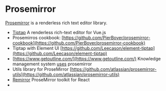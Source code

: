 # Prosemirror

[Prosemirror](https://github.com/prosemirror) is a renderless rich text editor library.

* [Tiptap](https://github.com/ueberdosis/tiptap)  A renderless rich-text editor for Vue.js 
* Prosemirros cookbook: [https://github.com/PierBover/prosemirror-cookbook](https://github.com/PierBover/prosemirror-cookbook)
* Tiptap with Element UI [https://github.com/Leecason/element-tiptap](https://github.com/Leecason/element-tiptap)
* [https://www.getoutline.com/](https://www.getoutline.com/) Knowledge management system [uses](https://github.com/outline/rich-markdown-editor) prosemirror
* Utils library for ProseMirror [https://github.com/atlassian/prosemirror-utils](https://github.com/atlassian/prosemirror-utils)
* [Remirror](https://github.com/remirror/remirror)  ProseMirror toolkit for React
* 
